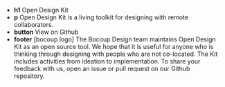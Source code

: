 * <strong>h1</strong> Open Design Kit
* <strong>p</strong>  Open Design Kit is a living toolkit for designing with remote collaborators. 
* <strong>button </strong> View on Github
* <strong>footer</strong> [bocoup logo] The Bocoup Design team maintains Open Design Kit as an open source tool. We hope that it is useful for anyone who is thinking through designing with people who are not co-located. The Kit includes activities from ideation to implementation. To share your feedback with us, open an issue or pull request on our Github repository.
